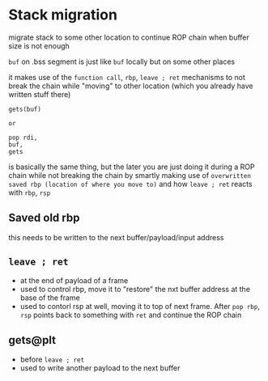 # Stack migration 
migrate stack to some other location to continue ROP chain when buffer size is not enough

`buf` on .bss segment is just like `buf` locally but on some other places 

it makes use of the `function call`, `rbp`, `leave ; ret` mechanisms to not break the chain while "moving" to other location (which you already have written stuff there)

```
gets(buf)

or 

pop rdi,
buf,
gets
```
is basically the same thing, but the later you are just doing it during a ROP chain while not breaking the chain by smartly making use of `overwritten saved rbp (location of where you move to)` and how `leave ; ret` reacts with `rbp`, `rsp`

## Saved old rbp 
this needs to be written to the next buffer/payload/input address 
## `leave ; ret`
- at the end of payload of a frame 
- used to control rbp, move it to "restore" the nxt buffer address at the base of the frame
- used to contorl rsp at well, moving it to top of next frame. After `pop rbp`, `rsp` points back to something with `ret` and continue the ROP chain

## gets@plt
- before `leave ; ret`
- used to write another payload to the next buffer 

